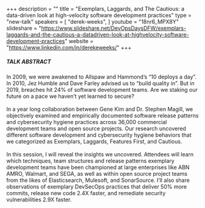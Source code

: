 +++
description = ""
title = "Exemplars, Laggards, and The Cautious: a data-driven look at high-velocity software development practices"
type = "new-talk"
speakers = [
        "derek-weeks",
]
youtube = "18nr6_MPX8Y"
slideshare = "https://www.slideshare.net/DevOpsDaysDFW/exemplars-laggards-and-the-cautious-a-datadriven-look-at-highvelocity-software-development-practices"
website = "https://www.linkedin.com/in/derekeweeks/"
+++
##### TALK ABSTRACT

In 2009, we were awakened to Allspaw and Hammond’s “10 deploys a day”. In 2010, Jez Humble and Dave Farley advised us to “build quality in”. But in 2019, breaches hit 24% of software development teams. Are we staking our future on a pace we haven’t yet learned to secure?
<br><br>
In a year long collaboration between Gene Kim and Dr. Stephen Magill, we objectively examined and empirically documented software release patterns and cybersecurity hygiene practices across 36,000 commercial development teams and open source projects. Our research uncovered different software development and cybersecurity hygiene behaviors that we categorized as Exemplars, Laggards, Features First, and Cautious.
<br><br>
In this session, I will reveal the insights we uncovered. Attendees will learn which techniques, team structures and release patterns exemplary development teams have been championed at large enterprises like ABN AMRO, Walmart, and SEGA, as well as within open source project teams from the likes of Elasticsearch, Mulesoft, and SonarSource. I’ll also share observations of exemplary DevSecOps practices that deliver 50% more commits, release new code 2.4X faster, and remediate security vulnerabilities 2.9X faster.